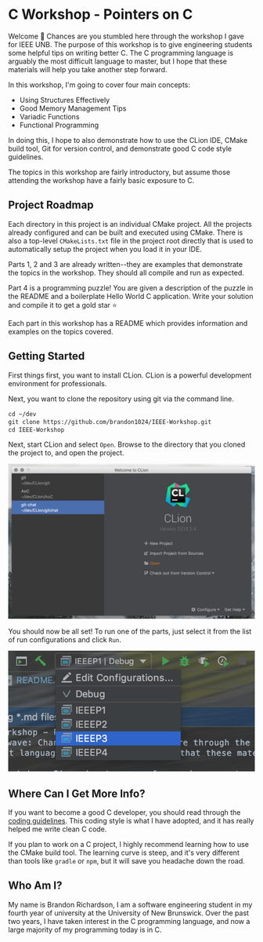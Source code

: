 # C Workshop - Pointers on C
Welcome :wave: Chances are you stumbled here through the workshop I gave for IEEE UNB. The purpose of this workshop is to give engineering students some helpful tips on writing better C. The C programming language is arguably the most difficult language to master, but I hope that these materials will help you take another step forward.

In this workshop, I'm going to cover four main concepts:
- Using Structures Effectively
- Good Memory Management Tips
- Variadic Functions
- Functional Programming

In doing this, I hope to also demonstrate how to use the CLion IDE, CMake build tool, Git for version control, and demonstrate good C code style guidelines.

The topics in this workshop are fairly introductory, but assume those attending the workshop have a fairly basic exposure to C.

## Project Roadmap
Each directory in this project is an individual CMake project. All the projects already configured and can be built and executed using CMake. There is also a top-level `CMakeLists.txt` file in the project root directly that is used to automatically setup the project when you load it in your IDE.

Parts 1, 2 and 3 are already written--they are examples that demonstrate the topics in the workshop. They should all compile and run as expected.

Part 4 is a programming puzzle! You are given a description of the puzzle in the README and a boilerplate Hello World C application. Write your solution and compile it to get a gold star :star:

Each part in this workshop has a README which provides information and examples on the topics covered.

## Getting Started
First things first, you want to install CLion. CLion is a powerful development environment for professionals.

Next, you want to clone the repository using git via the command line.
```
cd ~/dev
git clone https://github.com/brandon1024/IEEE-Workshop.git
cd IEEE-Workshop
```

Next, start CLion and select `Open`. Browse to the directory that you cloned the project to, and open the project.

<img src="screenshot1.png"/>

You should now be all set! To run one of the parts, just select it from the list of run configurations and click `Run`.

<img src="screenshot2.png"/>

## Where Can I Get More Info?
If you want to become a good C developer, you should read through the [coding guidelines](https://git.kernel.org/pub/scm/git/git.git/tree/Documentation/CodingGuidelines). This coding style is what I have adopted, and it has really helped me write clean C code.

If you plan to work on a C project, I highly recommend learning how to use the CMake build tool. The learning curve is steep, and it's very different than tools like `gradle` or `npm`, but it will save you headache down the road.

## Who Am I?
My name is Brandon Richardson, I am a software engineering student in my fourth year of university at the University of New Brunswick. Over the past two years, I have taken interest in the C programming language, and now a large majority of my programming today is in C.
